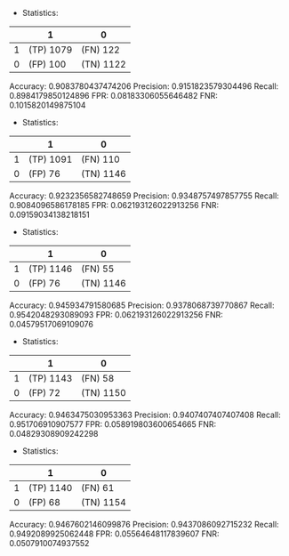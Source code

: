 * Statistics: 

|          |    1     |    0     |
|----------|----------|----------|
|    1     |(TP) 1079 | (FN) 122 |
|    0     | (FP) 100 |(TN) 1122 |
Accuracy: 0.9083780437474206
Precision: 0.9151823579304496
Recall: 0.8984179850124896
FPR: 0.08183306055646482
FNR: 0.1015820149875104
* Statistics: 

|          |    1     |    0     |
|----------|----------|----------|
|    1     |(TP) 1091 | (FN) 110 |
|    0     | (FP) 76  |(TN) 1146 |
Accuracy: 0.9232356582748659
Precision: 0.9348757497857755
Recall: 0.9084096586178185
FPR: 0.062193126022913256
FNR: 0.09159034138218151
* Statistics: 

|          |    1     |    0     |
|----------|----------|----------|
|    1     |(TP) 1146 | (FN) 55  |
|    0     | (FP) 76  |(TN) 1146 |
Accuracy: 0.945934791580685
Precision: 0.9378068739770867
Recall: 0.9542048293089093
FPR: 0.062193126022913256
FNR: 0.04579517069109076
* Statistics: 

|          |    1     |    0     |
|----------|----------|----------|
|    1     |(TP) 1143 | (FN) 58  |
|    0     | (FP) 72  |(TN) 1150 |
Accuracy: 0.9463475030953363
Precision: 0.9407407407407408
Recall: 0.951706910907577
FPR: 0.058919803600654665
FNR: 0.04829308909242298
* Statistics: 

|          |    1     |    0     |
|----------|----------|----------|
|    1     |(TP) 1140 | (FN) 61  |
|    0     | (FP) 68  |(TN) 1154 |
Accuracy: 0.9467602146099876
Precision: 0.9437086092715232
Recall: 0.9492089925062448
FPR: 0.05564648117839607
FNR: 0.0507910074937552